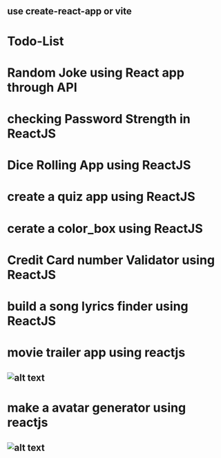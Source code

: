 ## use create-react-app or vite
# Todo-List
# Random Joke using React app through API
# checking Password Strength in ReactJS
# Dice Rolling App using ReactJS
# create a quiz app using ReactJS
# cerate a color_box using ReactJS
# Credit Card number Validator using ReactJS
# build a song lyrics finder using ReactJS
# movie trailer app using reactjs 
## ![alt text](image.png)
# make a avatar generator using reactjs
## ![alt text](./assets/image.png)